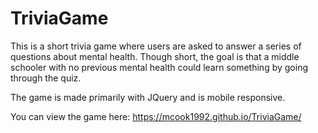 # TriviaGame

This is a short trivia game where users are asked to answer a series of questions about mental health. Though short, the goal is that a middle schooler with no previous mental health could learn something by going through the quiz.

The game is made primarily with JQuery and is mobile responsive.  

You can view the game here: https://mcook1992.github.io/TriviaGame/
